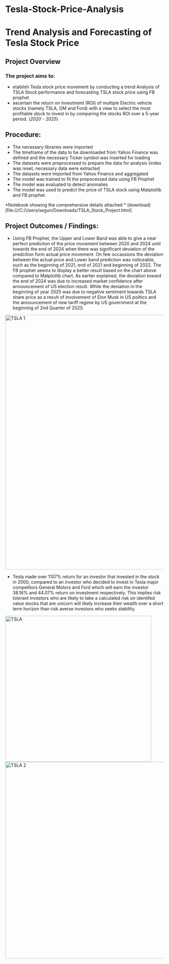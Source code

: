 # Tesla-Stock-Price-Analysis
# Trend Analysis and Forecasting of Tesla Stock Price
## Project Overview
### The project aims to:
- etablish Tesla stock price movement by conducting a trend Analysis of TSLA Stock performance and forecasting TSLA stock price using FB prophet
- ascertain the return on investment (ROI) of multiple Electric vehicle stocks (namely TSLA, GM and Ford) with a view to select the most profitable stock to invest in by comparing the stocks ROI over a 5-year period. (*2020 - 2025*)

## Procedure:
- The necessary libraries were imported
- The timeframe of the data to be downloaded from Yahoo Finance was defined and the necessary Ticker symbol was inserted for loading
- The datasets were preprocessed to prepare the data for analysis (index was reset, necessary data were extracted
- The datasets were imported from Yahoo Finance and aggregated
- The model was trained to fit the prepocessed data using FB Prophet
- The model was evaluated to detect anomalies
- The model was used to predict the price of TSLA stock using Matplotlib and FB prophet.

*Notebook showing the comprehensive details attached *    (download)[file:///C:/Users/segun/Downloads/TSLA_Stock_Project.html]

## Project Outcomes / Findings:
- Using FB Prophet, the Upper and Lower Band was able to give a near perfect prediction of the price movement between 2020 and 2024 until towards the end of 2024 when there was significant deviation of the predcition form actual price movement. On few occassions the deviation between the actual price and Lower band prediction was noticeable, such as the beginning of 2021, end of 2021 and beginning of 2022. The FB prophet seems to display a better result based on the chart above compared to Matplotlib chart. As earlier explained, the deviation toward the end of 2024 was due to increased market confidence after announcement of US election result. While the deviation in the beginning of year 2025 was due to negative sentiment towards TSLA share price as a result of involvement of Elon Musk in US politics and the announcement of new tariff regime by US government at the beginning of 2nd Quarter of 2025.

<img width="809" alt="TSLA 1" src="https://github.com/user-attachments/assets/4811c629-d5d2-4bb2-9255-6ca48df5da7e" />

- Tesla made over 1107% return for an investor that invested in the stock in 2000, compared to an investor who decided to invest in Tesla major competitors General Motors and Ford which will earn the investor 38.16% and 44.07% return on investment respectively. This implies risk tolerant investors who are likely to take a calculated risk on identifed value stocks that are unicorn will likely increase their wealth over a short term horizon than risk averse investors who seeks stability.

<img width="464" alt="TSLA " src="https://github.com/user-attachments/assets/f1ebbac3-113a-4a28-acdb-304b1278c131" />


<img width="625" alt="TSLA 2" src="https://github.com/user-attachments/assets/3b4fafbd-dd5a-48d4-a2e1-76fc81f1a54d" />
